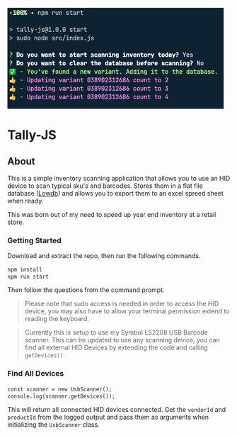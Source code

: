 ![Tally-JS](https://github.com/utroda/tally-js/blob/main/tally-js.png?raw=true)

# Tally-JS

## About
This is a simple inventory scanning application that allows you to use an HID device to scan typical sku's and barcodes. Stores them in a flat file database ([Lowdb](https://github.com/typicode/lowdb)) and allows you to export them to an excel spreed sheet when ready.

This was born out of my need to speed up year end inventory at a retail store.

### Getting Started

Download and extract the repo, then run the following commands.

```
npm install
npm run start
```
Then follow the questions from the command prompt. 

> Please note that sudo access is needed in order to access the HID device, you may also have to allow your terminal permission extend to reading the keyboard.

> Currently this is setup to use my Symbol LS2208 USB Barcode scanner. This can be updated to use any scanning device, you can find all external HID Devices by extending the code and calling `getDevices()`.

### Find All Devices
```
const scanner = new UsbScanner();
console.log(scanner.getDevices());
```

This will return all connected HID devices connected. Get the `vendorId` and `productId` from the logged output and pass them as arguments when initializing the `UsbScanner` class.

